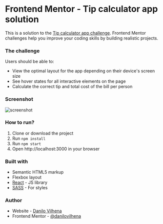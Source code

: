 # Frontend Mentor - Tip calculator app solution

This is a solution to the [Tip calculator app challenge](https://www.frontendmentor.io/challenges/tip-calculator-app-ugJNGbJUX). Frontend Mentor challenges help you improve your coding skills by building realistic projects.

### The challenge

Users should be able to:

- View the optimal layout for the app depending on their device's screen size
- See hover states for all interactive elements on the page
- Calculate the correct tip and total cost of the bill per person

### Screenshot

![screenshot](https://user-images.githubusercontent.com/54288190/143065128-759bf414-9afd-42e3-acc1-0e06ab37e399.png)

### How to run?
  1. Clone or download the project
  2. Run `npm install`
  3. Run `npm start`
  4. Open http://localhost:3000 in your browser

### Built with

- Semantic HTML5 markup
- Flexbox layout
- [React](https://reactjs.org/) - JS library
- [SASS](https://sass-lang.com) - For styles

### Author

- Website - [Danilo Vilhena](https://danilovilhena.com)
- Frontend Mentor - [@danilovilhena](https://www.frontendmentor.io/profile/danilovilhena)
